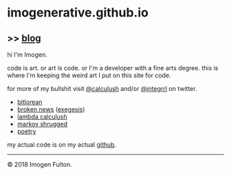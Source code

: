 # imogenerative.github.io

## >> [blog](blog)

hi I'm Imogen.

code is art. or art is code. or I'm a developer with a fine arts degree. this is where I'm keeping the weird art I put on this site for code.

for more of my bullshit visit [@calculush](https://twitter.com/calculush) and/or [@integrrl](https://twitter.com/integrrl) on twitter.

* [bitlorean](https://bitlorean.herokuapp.com)
* [broken news](http://constanceari.org/portfolio/broken-news/) ([exegesis](https://imogenerative.github.io/exegesis))
* [lambda calculush](https://twitter.com/lambdacalculush)
* [markov shrugged](markov-shrugged)
* [poetry](poetry)

my actual code is on my actual [github](https://github.com/imogenerative).

---

© 2018 Imogen Fulton.
